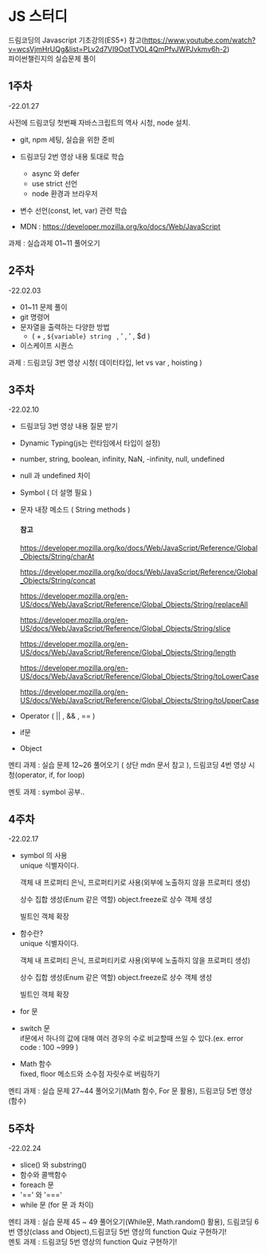 # JS 스터디

드림코딩의 Javascript 기초강의(ES5+) 참고(https://www.youtube.com/watch?v=wcsVjmHrUQg&list=PLv2d7VI9OotTVOL4QmPfvJWPJvkmv6h-2)  
파이썬챌린지의 실습문제 풀이

## 1주차

-22.01.27

사전에 드림코딩 첫번째 자바스크립트의 역사 시청, node 설치.

- git, npm 세팅, 실습을 위한 준비
- 드림코딩 2번 영상 내용 토대로 학습

  - async 와 defer
  - use strict 선언
  - node 환경과 브라우저

- 변수 선언(const, let, var) 관련 학습
- MDN : https://developer.mozilla.org/ko/docs/Web/JavaScript

과제 : 실습과제 01~11 풀어오기

## 2주차

-22.02.03

- 01~11 문제 풀이
- git 명령어
- 문자열을 출력하는 다양한 방법
  - ( + , `${variable} string ` , ' , ' , $d )
- 이스케이프 시퀀스

과제 : 드림코딩 3번 영상 시청( 데이터타입, let vs var , hoisting )

## 3주차

-22.02.10

- 드림코딩 3번 영상 내용 질문 받기
- Dynamic Typing(js는 런타임에서 타입이 설정)
- number, string, boolean, infinity, NaN, -infinity, null, undefined

- null 과 undefined 차이

- Symbol ( 더 설명 필요 )

- 문자 내장 메소드 ( String methods )

  #### 참고

  https://developer.mozilla.org/ko/docs/Web/JavaScript/Reference/Global_Objects/String/charAt

  https://developer.mozilla.org/ko/docs/Web/JavaScript/Reference/Global_Objects/String/concat

  https://developer.mozilla.org/en-US/docs/Web/JavaScript/Reference/Global_Objects/String/replaceAll

  https://developer.mozilla.org/en-US/docs/Web/JavaScript/Reference/Global_Objects/String/slice

  https://developer.mozilla.org/en-US/docs/Web/JavaScript/Reference/Global_Objects/String/length

  https://developer.mozilla.org/en-US/docs/Web/JavaScript/Reference/Global_Objects/String/toLowerCase

  https://developer.mozilla.org/en-US/docs/Web/JavaScript/Reference/Global_Objects/String/toUpperCase

- Operator ( || , && , == )
- if문
- Object

멘티 과제 : 실습 문제 12~26 풀어오기 ( 상단 mdn 문서 참고 ), 드림코딩 4번 영상 시청(operator, if, for loop)

멘토 과제 : symbol 공부..

## 4주차

-22.02.17

- symbol 의 사용  
  unique 식별자이다.

  객체 내 프로퍼티 은닉, 프로퍼티키로 사용(외부에 노출하지 않을 프로퍼티 생성)

  상수 집합 생성(Enum 같은 역할) object.freeze로 상수 객체 생성

  빌트인 객체 확장

- 함수란?  
  unique 식별자이다.

  객체 내 프로퍼티 은닉, 프로퍼티키로 사용(외부에 노출하지 않을 프로퍼티 생성)

  상수 집합 생성(Enum 같은 역할) object.freeze로 상수 객체 생성

  빌트인 객체 확장

- for 문
- switch 문  
  if문에서 하나의 값에 대해 여러 경우의 수로 비교할때 쓰일 수 있다.(ex. error code : 100 ~999 )
- Math 함수  
  fixed, floor 메소드와 소수점 자릿수로 버림하기

멘티 과제 : 실습 문제 27~44 풀어오기(Math 함수, For 문 활용), 드림코딩 5번 영상 (함수)

## 5주차

-22.02.24

- slice() 와 substring()
- 함수와 콜백함수
- foreach 문
- '==' 와 '==='
- while 문 (for 문 과 차이)

멘티 과제 : 실습 문제 45 ~ 49 풀어오기(While문, Math.random() 활용), 드림코딩 6번 영상(class and Object),드림코딩 5번 영상의 function Quiz 구현하기!  
멘토 과제 : 드림코딩 5번 영상의 function Quiz 구현하기!
